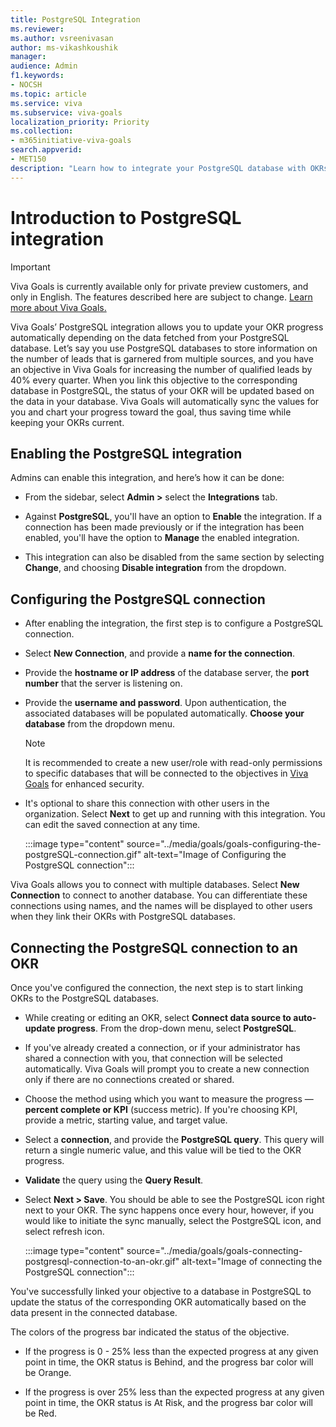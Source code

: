```yaml
---
title: PostgreSQL Integration
ms.reviewer: 
ms.author: vsreenivasan
author: ms-vikashkoushik
manager: 
audience: Admin
f1.keywords:
- NOCSH
ms.topic: article
ms.service: viva
ms.subservice: viva-goals
localization_priority: Priority
ms.collection:  
- m365initiative-viva-goals  
search.appverid:
- MET150
description: "Learn how to integrate your PostgreSQL database with OKRs in Viva Goals."
---
```


# Introduction to PostgreSQL integration

> [!IMPORTANT]
> Viva Goals is currently available only for private preview customers, and only in English. The features described here are subject to change. [Learn more about Viva Goals.](https://go.microsoft.com/fwlink/?linkid=2189933)

Viva Goals’ PostgreSQL integration allows you to update your OKR progress automatically depending on the data fetched from your PostgreSQL database. Let’s say you use PostgreSQL databases to store information  on the number of leads that is garnered from multiple sources, and you have an objective in Viva Goals for increasing the number of qualified leads by 40% every quarter. When you link this objective to the corresponding database in PostgreSQL, the status of your OKR will be updated based on the data in your database. Viva Goals will automatically sync the values for you and chart your progress toward the goal, thus saving time while keeping your OKRs current. 

## Enabling the PostgreSQL integration

Admins can enable this integration, and here’s how it can be done: 

- From the sidebar, select **Admin >** select the **Integrations** tab. 

- Against **PostgreSQL**, you'll have an option to **Enable** the integration. If a connection has been made previously or if the integration has been enabled, you'll have the option to **Manage** the enabled integration. 

- This integration can also be disabled from the same section by selecting **Change**, and choosing **Disable integration** from the dropdown. 

## Configuring the PostgreSQL connection 

- After enabling the integration, the first step is to configure a PostgreSQL connection. 

- Select **New Connection**, and provide a **name for the connection**. 

- Provide the **hostname or IP address** of the database server, the **port number** that the server is listening on. 

- Provide the **username and password**. Upon authentication, the associated databases will be populated automatically. **Choose your database** from the dropdown menu. 

    > [!NOTE]
    > It is recommended to create a new user/role with read-only permissions to specific databases that will be connected to the objectives in [Viva Goals](https://ally.io/) for enhanced security.

- It's optional to share this connection with other users in the organization. Select **Next** to get up and running with this integration. You can edit the saved connection at any time. 

    :::image type="content" source="../media/goals/goals-configuring-the-postgreSQL-connection.gif" alt-text="Image of Configuring the PostgreSQL connection":::

Viva Goals allows you to connect with multiple databases. Select **New Connection** to connect to another database. You can differentiate these connections using names, and the names will be displayed to other users when they link their OKRs with PostgreSQL databases. 

## Connecting the PostgreSQL connection to an OKR

Once you've configured the connection, the next step is to start linking OKRs to the PostgreSQL databases. 

- While creating or editing an OKR, select **Connect data source to auto-update progress**. From the drop-down menu, select **PostgreSQL**. 

- If you've already created a connection, or if your administrator has shared a connection with you, that connection will be selected automatically. Viva Goals will prompt you to create a new connection only if there are no connections created or shared. 

- Choose the method using which you want to measure the progress — **percent complete or KPI** (success metric). If you're choosing KPI, provide a metric, starting value, and target value. 

- Select a **connection**, and provide the **PostgreSQL query**. This query will return a single numeric value, and this value will be tied to the OKR progress.

- **Validate** the query using the **Query Result**.

- Select **Next > Save**. You should be able to see the PostgreSQL icon right next to your OKR. The sync happens once every hour, however, if you would like to initiate the sync manually, select the PostgreSQL icon, and select refresh icon.

    :::image type="content" source="../media/goals/goals-connecting-postgresql-connection-to-an-okr.gif" alt-text="Image of connecting the PostgreSQL connection"::: 

You've successfully linked your objective to a database in PostgreSQL to update the status of the corresponding OKR automatically based on the data present in the connected database. 

The colors of the progress bar indicated the status of the objective. 

- If the progress is 0 - 25% less than the expected progress at any given point in time, the OKR status is Behind, and the progress bar color will be Orange. 

- If the progress is over 25% less than the expected progress at any given point in time, the OKR status is At Risk, and the progress bar color will be Red. 

